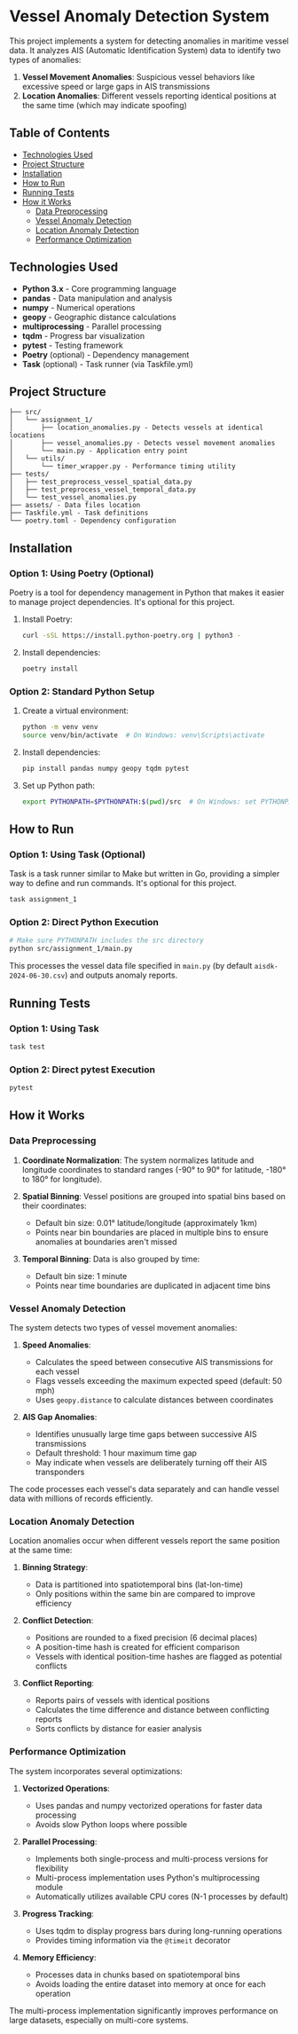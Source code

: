 # Vessel Anomaly Detection System

This project implements a system for detecting anomalies in maritime vessel data. It analyzes AIS (Automatic Identification System) data to identify two types of anomalies:

1. **Vessel Movement Anomalies**: Suspicious vessel behaviors like excessive speed or large gaps in AIS transmissions
2. **Location Anomalies**: Different vessels reporting identical positions at the same time (which may indicate spoofing)

## Table of Contents

- [Technologies Used](#technologies-used)
- [Project Structure](#project-structure)
- [Installation](#installation)
- [How to Run](#how-to-run)
- [Running Tests](#running-tests)
- [How it Works](#how-it-works)
  - [Data Preprocessing](#data-preprocessing)
  - [Vessel Anomaly Detection](#vessel-anomaly-detection)
  - [Location Anomaly Detection](#location-anomaly-detection)
  - [Performance Optimization](#performance-optimization)

## Technologies Used

- **Python 3.x** - Core programming language
- **pandas** - Data manipulation and analysis
- **numpy** - Numerical operations
- **geopy** - Geographic distance calculations
- **multiprocessing** - Parallel processing
- **tqdm** - Progress bar visualization
- **pytest** - Testing framework
- **Poetry** (optional) - Dependency management
- **Task** (optional) - Task runner (via Taskfile.yml)

## Project Structure

```
├── src/
│   └── assignment_1/
│       ├── location_anomalies.py - Detects vessels at identical locations
│       ├── vessel_anomalies.py - Detects vessel movement anomalies
│       └── main.py - Application entry point
│   └── utils/
│       └── timer_wrapper.py - Performance timing utility
├── tests/
│   ├── test_preprocess_vessel_spatial_data.py
│   ├── test_preprocess_vessel_temporal_data.py
│   └── test_vessel_anomalies.py
├── assets/ - Data files location
├── Taskfile.yml - Task definitions
└── poetry.toml - Dependency configuration
```

## Installation

### Option 1: Using Poetry (Optional)

Poetry is a tool for dependency management in Python that makes it easier to manage project dependencies. It's optional for this project.

1. Install Poetry:

   ```bash
   curl -sSL https://install.python-poetry.org | python3 -
   ```

2. Install dependencies:
   ```bash
   poetry install
   ```

### Option 2: Standard Python Setup

1. Create a virtual environment:

   ```bash
   python -m venv venv
   source venv/bin/activate  # On Windows: venv\Scripts\activate
   ```

2. Install dependencies:

   ```bash
   pip install pandas numpy geopy tqdm pytest
   ```

3. Set up Python path:
   ```bash
   export PYTHONPATH=$PYTHONPATH:$(pwd)/src  # On Windows: set PYTHONPATH=%PYTHONPATH%;%cd%\src
   ```

## How to Run

### Option 1: Using Task (Optional)

Task is a task runner similar to Make but written in Go, providing a simpler way to define and run commands. It's optional for this project.

```bash
task assignment_1
```

### Option 2: Direct Python Execution

```bash
# Make sure PYTHONPATH includes the src directory
python src/assignment_1/main.py
```

This processes the vessel data file specified in `main.py` (by default `aisdk-2024-06-30.csv`) and outputs anomaly reports.

## Running Tests

### Option 1: Using Task

```bash
task test
```

### Option 2: Direct pytest Execution

```bash
pytest
```

## How it Works

### Data Preprocessing

1. **Coordinate Normalization**: The system normalizes latitude and longitude coordinates to standard ranges (-90° to 90° for latitude, -180° to 180° for longitude).

2. **Spatial Binning**: Vessel positions are grouped into spatial bins based on their coordinates:

   - Default bin size: 0.01° latitude/longitude (approximately 1km)
   - Points near bin boundaries are placed in multiple bins to ensure anomalies at boundaries aren't missed

3. **Temporal Binning**: Data is also grouped by time:
   - Default bin size: 1 minute
   - Points near time boundaries are duplicated in adjacent time bins

### Vessel Anomaly Detection

The system detects two types of vessel movement anomalies:

1. **Speed Anomalies**:

   - Calculates the speed between consecutive AIS transmissions for each vessel
   - Flags vessels exceeding the maximum expected speed (default: 50 mph)
   - Uses `geopy.distance` to calculate distances between coordinates

2. **AIS Gap Anomalies**:
   - Identifies unusually large time gaps between successive AIS transmissions
   - Default threshold: 1 hour maximum time gap
   - May indicate when vessels are deliberately turning off their AIS transponders

The code processes each vessel's data separately and can handle vessel data with millions of records efficiently.

### Location Anomaly Detection

Location anomalies occur when different vessels report the same position at the same time:

1. **Binning Strategy**:

   - Data is partitioned into spatiotemporal bins (lat-lon-time)
   - Only positions within the same bin are compared to improve efficiency

2. **Conflict Detection**:

   - Positions are rounded to a fixed precision (6 decimal places)
   - A position-time hash is created for efficient comparison
   - Vessels with identical position-time hashes are flagged as potential conflicts

3. **Conflict Reporting**:
   - Reports pairs of vessels with identical positions
   - Calculates the time difference and distance between conflicting reports
   - Sorts conflicts by distance for easier analysis

### Performance Optimization

The system incorporates several optimizations:

1. **Vectorized Operations**:

   - Uses pandas and numpy vectorized operations for faster data processing
   - Avoids slow Python loops where possible

2. **Parallel Processing**:

   - Implements both single-process and multi-process versions for flexibility
   - Multi-process implementation uses Python's multiprocessing module
   - Automatically utilizes available CPU cores (N-1 processes by default)

3. **Progress Tracking**:

   - Uses tqdm to display progress bars during long-running operations
   - Provides timing information via the `@timeit` decorator

4. **Memory Efficiency**:
   - Processes data in chunks based on spatiotemporal bins
   - Avoids loading the entire dataset into memory at once for each operation

The multi-process implementation significantly improves performance on large datasets, especially on multi-core systems.
